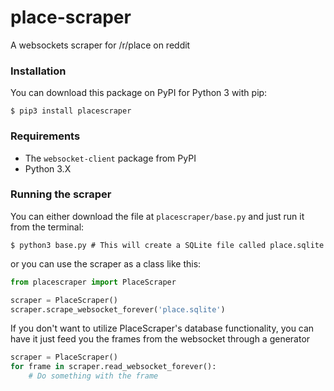 place-scraper
===

A websockets scraper for /r/place on reddit

### Installation
You can download this package on PyPI for Python 3 with pip:

```shell
$ pip3 install placescraper
```

### Requirements

* The `websocket-client` package from PyPI
* Python 3.X

### Running the scraper

You can either download the file at `placescraper/base.py` and just run it from
the terminal:

```shell
$ python3 base.py # This will create a SQLite file called place.sqlite
```

or you can use the scraper as a class like this:

```python
from placescraper import PlaceScraper

scraper = PlaceScraper()
scraper.scrape_websocket_forever('place.sqlite')
```

If you don't want to utilize PlaceScraper's database functionality, you can
have it just feed you the frames from the websocket through a generator

```python
scraper = PlaceScraper()
for frame in scraper.read_websocket_forever():
    # Do something with the frame
```
